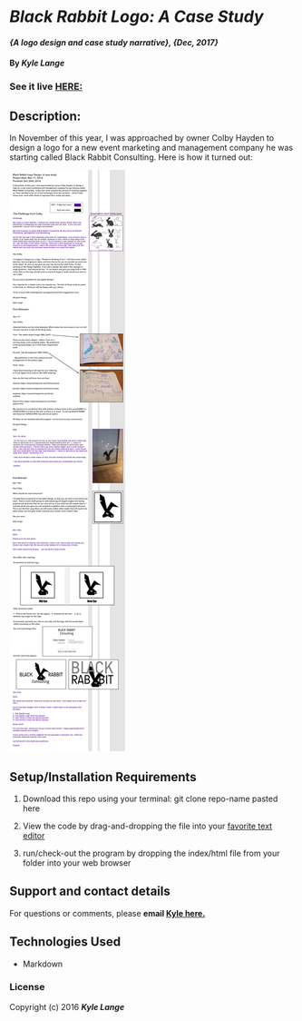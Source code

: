 # _Black Rabbit Logo: A Case Study_

#### _{A logo design and case study narrative}, {Dec, 2017}_

#### By _**Kyle Lange**_

### See it live [HERE:](https://www.dropbox.com/s/podjuuqu8a7se3o/BR-case-study.png?dl=0)

## Description:

In November of this year, I was approached by owner Colby Hayden to design a logo for a new event marketing and management company he was starting called Black Rabbit Consulting.  Here is how it turned out:

![screenshot](BR-case-study.png)



## Setup/Installation Requirements

1. Download this repo using your terminal: git clone repo-name pasted here

2. View the code by drag-and-dropping the file into your [favorite text editor](https://atom.io)

3. run/check-out the program by dropping the index/html file from your folder into your web browser

## Support and contact details

For questions or comments, please __email  [Kyle here.](baronsintrees@gmail.com)__

## Technologies Used

* Markdown

### License

Copyright (c) 2016 **_Kyle Lange_**
